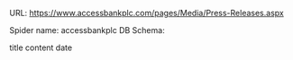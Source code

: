 URL: https://www.accessbankplc.com/pages/Media/Press-Releases.aspx

Spider name: accessbankplc
DB Schema:

title
content
date